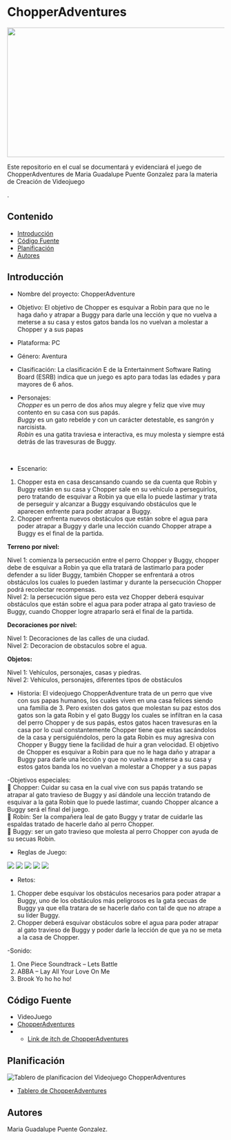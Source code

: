 # ChopperAdventures
<p align="center">
    <img src="https://github.com/Puenteg/ChopperAdventures/blob/main/ChopperAdventure.jpeg" alt="Logo" width=1200 height=300>

 Este repositorio en el cual se documentará y evidenciará el juego de ChopperAdventures de Maria Guadalupe Puente Gonzalez para la materia de Creación de Videojuego
    <br> 
    </p>
    .
## Contenido

- [Introducción](#introducción)
- [Código Fuente](#código-fuente)
- [Planificación](#planificación)
- [Autores](#autores)
  
## Introducción
- Nombre del proyecto: ChopperAdventure
  
- Objetivo: El objetivo de Chopper es esquivar a Robin para que no le haga daño y atrapar a Buggy para darle una lección y que no vuelva a meterse a su casa y estos gatos banda los no vuelvan a molestar a Chopper y a sus papas
  
- Plataforma: PC
  
- Género: Aventura
  
- Clasificación: La clasificación E de la Entertainment Software Rating Board (ESRB) indica que 
un juego es apto para todas las edades y para mayores de 6 años.

- Personajes:
  <br>
  *Chopper* es un perro de dos años muy alegre y feliz que vive muy contento en su casa con sus papás. <br> 
  *Buggy* es un gato rebelde y con un carácter detestable, es sangrón y narcisista.  <br> 
  *Robin* es una gatita traviesa e interactiva, es muy molesta y siempre está detrás de las travesuras de Buggy. <br> 
<br>

- Escenario:
1.	Chopper esta en casa descansando cuando se da cuenta que Robin y Buggy están en su casa y Chopper sale en su vehículo a perseguirlos, pero tratando de esquivar a Robin ya que ella lo puede lastimar y trata de perseguir y alcanzar a Buggy esquivando obstáculos que le aparecen enfrente para poder atrapar a Buggy.  <br> 
2.	Chopper enfrenta nuevos obstáculos que están sobre el agua para poder atrapar a Buggy y darle una lección cuando Chopper atrape a Buggy es el final de la partida.


**Terreno por nivel:**
  
Nivel 1: comienza la persecución entre el perro Chopper y Buggy, chopper debe de esquivar a Robin ya que ella tratará de lastimarlo para poder defender a su líder Buggy, también Chopper se enfrentará a otros obstáculos los cuales lo pueden lastimar y durante la persecución Chopper podrá recolectar recompensas.
 <br> 
Nivel 2: la persecución sigue pero esta vez Chopper deberá esquivar obstáculos que están sobre el agua para poder atrapa al gato travieso de Buggy, cuando Chopper logre atraparlo será el final de la partida. 

**Decoraciones por nivel:**
   
Nivel 1: Decoraciones de las calles de una ciudad.
 <br> 
Nivel 2: Decoracion de obstaculos sobre el agua.

**Objetos:**

Nivel 1: Vehículos, personajes, casas y piedras.
 <br> 
Nivel 2: Vehículos, personajes, diferentes tipos de obstáculos 


- Historia:
El videojuego ChopperAdventure trata de un perro que vive con sus papas humanos, los cuales viven en una casa felices siendo una familia de 3. Pero existen dos gatos que molestan su paz estos dos gatos son la gata Robin y el gato Buggy los cuales se infiltran en la casa del perro Chopper y de sus papás, estos gatos hacen travesuras en la casa por lo cual constantemente Chopper tiene que estas sacándolos de la casa y persiguiéndolos, pero la gata Robin es muy agresiva con Chopper y Buggy tiene la facilidad de huir a gran velocidad.
El objetivo de Chopper es esquivar a Robin para que no le haga daño y atrapar a Buggy para darle una lección y que no vuelva a meterse a su casa y estos gatos banda los no vuelvan a molestar a Chopper y a sus papas

-Objetivos especiales:  <br> 
	Chopper: Cuidar su casa en la cual vive con sus papás tratando se atrapar al gato travieso de Buggy y así dándole una lección tratando de esquivar a la gata Robin que lo puede lastimar, cuando Chopper alcance a Buggy será el final del juego.  <br> 
	Robin: Ser la compañera leal de gato Buggy y tratar de cuidarle las espaldas tratado de hacerle daño al perro Chopper.  <br> 
	Buggy: ser un gato travieso que molesta al perro Chopper con ayuda de su secuas Robin. 

- Reglas de Juego: <br> 
 <img src="https://github.com/Puenteg/ChopperAdventures/blob/main/Reglas%20del%20juego/Regla%201.png">
  <img src="https://github.com/Puenteg/ChopperAdventures/blob/main/Reglas%20del%20juego/Regla%202.png" >
   <img src="https://github.com/Puenteg/ChopperAdventures/blob/main/Reglas%20del%20juego/Regla%203.png">
    <img src="https://github.com/Puenteg/ChopperAdventures/blob/main/Reglas%20del%20juego/Regla%204.png">
     <img src="https://github.com/Puenteg/ChopperAdventures/blob/main/Reglas%20del%20juego/Regla%205.png" >
     
- Retos:
1.	Chopper debe esquivar los obstáculos necesarios para poder atrapar a Buggy, uno de los obstáculos más peligrosos es la gata secuas de Buggy ya que ella tratara de se hacerle daño con tal de que         no atrape a su líder Buggy.  <br> 
2.	Chopper deberá esquivar obstáculos sobre el agua para poder atrapar al gato travieso de Buggy y poder darle la lección de que ya no se meta a la casa de Chopper.

-Sonido: 
1. One Piece Soundtrack – Lets Battle  <br> 
2. ABBA – Lay All Your Love On Me  <br> 
3.  Brook Yo ho ho ho!  <br> 




## Código Fuente
* VideoJuego
* [ChopperAdventures]()
* * [Link de itch de ChopperAdventures](https://gpuente20.itch.io/choppers-adventure)

## Planificación

![Tablero de planificacion del Videojuego ChopperAdventures](https://github.com/Puenteg/ChopperAdventures/blob/main/Tablero%20de%20Asana.png)
* [Tablero de ChopperAdventures](https://app.asana.com/0/1208863515326699/1208863514020512)

## Autores
Maria Guadalupe Puente Gonzalez.

